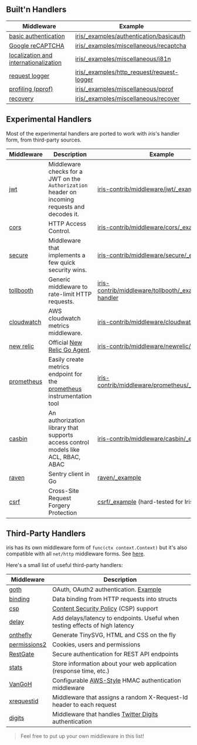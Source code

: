 Built'n Handlers
------------

| Middleware | Example |
| -----------|-------------|
| [basic authentication](basicauth) | [iris/_examples/authentication/basicauth](https://github.com/hidevopsio/iris/tree/master/_examples/authentication/basicauth) |
| [Google reCAPTCHA](recaptcha) | [iris/_examples/miscellaneous/recaptcha](https://github.com/hidevopsio/iris/tree/master/_examples/miscellaneous/recaptcha) |
| [localization and internationalization](i18n) | [iris/_examples/miscellaneous/i81n](https://github.com/hidevopsio/iris/tree/master/_examples/miscellaneous/i18n) |
| [request logger](logger) | [iris/_examples/http_request/request-logger](https://github.com/hidevopsio/iris/tree/master/_examples/http_request/request-logger) |
| [profiling (pprof)](pprof) | [iris/_examples/miscellaneous/pprof](https://github.com/hidevopsio/iris/tree/master/_examples/miscellaneous/pprof) |
| [recovery](recover) | [iris/_examples/miscellaneous/recover](https://github.com/hidevopsio/iris/tree/master/_examples/miscellaneous/recover) |

Experimental Handlers
------------

Most of the experimental handlers are ported to work with _iris_'s handler form, from third-party sources.

| Middleware | Description | Example |
| -----------|--------|-------------|
| [jwt](https://github.com/hidevopsio/middleware/tree/master/jwt) | Middleware checks for a JWT on the `Authorization` header on incoming requests and decodes it. | [iris-contrib/middleware/jwt/_example](https://github.com/hidevopsio/middleware/tree/master/jwt/_example) |
| [cors](https://github.com/hidevopsio/middleware/tree/master/cors) | HTTP Access Control. | [iris-contrib/middleware/cors/_example](https://github.com/hidevopsio/middleware/tree/master/cors/_example) |
| [secure](https://github.com/hidevopsio/middleware/tree/master/secure) | Middleware that implements a few quick security wins. | [iris-contrib/middleware/secure/_example](https://github.com/hidevopsio/middleware/tree/master/secure/_example/main.go) |
| [tollbooth](https://github.com/hidevopsio/middleware/tree/master/tollboothic) | Generic middleware to rate-limit HTTP requests. | [iris-contrib/middleware/tollbooth/_examples/limit-handler](https://github.com/hidevopsio/middleware/tree/master/tollbooth/_examples/limit-handler) |
| [cloudwatch](https://github.com/hidevopsio/middleware/tree/master/cloudwatch) |  AWS cloudwatch metrics middleware. |[iris-contrib/middleware/cloudwatch/_example](https://github.com/hidevopsio/middleware/tree/master/cloudwatch/_example) |
| [new relic](https://github.com/hidevopsio/middleware/tree/master/newrelic) | Official [New Relic Go Agent](https://github.com/newrelic/go-agent). | [iris-contrib/middleware/newrelic/_example](https://github.com/hidevopsio/middleware/tree/master/newrelic/_example) |
| [prometheus](https://github.com/hidevopsio/middleware/tree/master/prometheus)| Easily create metrics endpoint for the [prometheus](http://prometheus.io) instrumentation tool | [iris-contrib/middleware/prometheus/_example](https://github.com/hidevopsio/middleware/tree/master/prometheus/_example) |
| [casbin](https://github.com/hidevopsio/middleware/tree/master/casbin)| An authorization library that supports access control models like ACL, RBAC, ABAC | [iris-contrib/middleware/casbin/_examples](https://github.com/hidevopsio/middleware/tree/master/casbin/_examples) |
| [raven](https://github.com/hidevopsio/middleware/tree/master/raven)| Sentry client in Go | [raven/_example](https://github.com/hidevopsio/middleware/blob/master/raven/_example/main.go) |
| [csrf](https://github.com/hidevopsio/middleware/tree/master/csrf)| Cross-Site Request Forgery Protection | [csrf/_example](https://github.com/hidevopsio/middleware/blob/master/csrf/_example/main.go) (hard-tested for Iris) **NEW** |
Third-Party Handlers
------------

iris has its own middleware form of `func(ctx context.Context)` but it's also compatible with all `net/http` middleware forms. See [here](https://github.com/hidevopsio/iris/tree/master/_examples/convert-handlers).

Here's a small list of useful third-party handlers:

| Middleware | Description |
| -----------|-------------|
| [goth](https://github.com/markbates/goth) | OAuth, OAuth2 authentication. [Example](https://github.com/hidevopsio/iris/tree/master/_examples/authentication/oauth2) |
| [binding](https://github.com/mholt/binding) | Data binding from HTTP requests into structs |
| [csp](https://github.com/awakenetworks/csp) | [Content Security Policy](https://www.w3.org/TR/CSP2/) (CSP) support |
| [delay](https://github.com/jeffbmartinez/delay) | Add delays/latency to endpoints. Useful when testing effects of high latency |
| [onthefly](https://github.com/xyproto/onthefly) | Generate TinySVG, HTML and CSS on the fly |
| [permissions2](https://github.com/xyproto/permissions2) | Cookies, users and permissions |
| [RestGate](https://github.com/pjebs/restgate) | Secure authentication for REST API endpoints |
| [stats](https://github.com/thoas/stats) | Store information about your web application (response time, etc.) |
| [VanGoH](https://github.com/auroratechnologies/vangoh) | Configurable [AWS-Style](http://docs.aws.amazon.com/AmazonS3/latest/dev/RESTAuthentication.html) HMAC authentication middleware |
| [xrequestid](https://github.com/pilu/xrequestid) | Middleware that assigns a random X-Request-Id header to each request |
| [digits](https://github.com/bamarni/digits) | Middleware that handles [Twitter Digits](https://get.digits.com/) authentication |

> Feel free to put up your own middleware in this list!